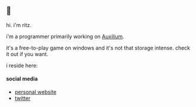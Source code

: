 ## 💞

hi. i'm ritz.

i'm a programmer primarily working on [Auxilium](https://github.com/meowfluff/Auxilium). 

it's a free-to-play game on windows and it's not that storage intense. check it out if you want.

i reside here:

#### social media
 - [personal website](https://meowfluff.github.io)
 - [twitter](https://twitter.com/meowfIuff)

